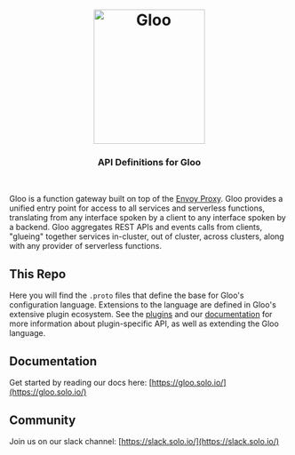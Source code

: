 
<h1 align="center">
    <img src="/docs/Gloo-01.png" alt="Gloo" width="200" height="242">
  <br>
</h1>


<h3 align="center">API Definitions for Gloo</h3>
<BR>

Gloo is a function gateway built on top of the [Envoy Proxy](https://www.Envoyproxy.io). Gloo provides a unified entry point
for access to all services and serverless functions, translating from any interface spoken by a client to any interface
spoken by a backend. Gloo aggregates REST APIs and events calls from clients, "glueing" together services in-cluster, 
out of cluster, across clusters, along with any provider of serverless functions.

This Repo 
----
Here you will find the `.proto` files that define the base for Gloo's configuration language. Extensions to the language
are defined in Gloo's extensive plugin ecosystem. See the [plugins](/pkg/plugins)
and our [documentation](https://gloo.solo.io) for more information about plugin-specific API, as well as extending the
Gloo language.

Documentation
-----

Get started by reading our docs here: [https://gloo.solo.io/](https://gloo.solo.io/)

Community
-----
Join us on our slack channel: [https://slack.solo.io/](https://slack.solo.io/)
